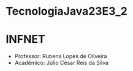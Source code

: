 # TecnologiaJava23E3_2

# INFNET
- Professor: Rubens Lopes de Oliveira
- Acadêmico: Júlio César Reis da Silva
